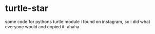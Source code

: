 # turtle-star

some code for pythons turtle module i found on instagram, so i did what everyone would and copied it. ahaha

